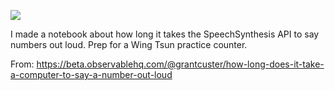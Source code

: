 ![](https://db-feed.s3.amazonaws.com/legacy/Screen_Shot_2018_03_11_at_11_41_59_PM-1520826304861.png)

I made a notebook about how long it takes the SpeechSynthesis API to say numbers out loud. Prep for a Wing Tsun practice counter.

From: https://beta.observablehq.com/@grantcuster/how-long-does-it-take-a-computer-to-say-a-number-out-loud